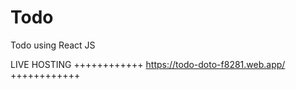 # Todo
Todo using React JS

LIVE HOSTING
++++++++++++
https://todo-doto-f8281.web.app/
++++++++++++
